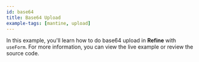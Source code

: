 ```yaml
---
id: base64
title: Base64 Upload
example-tags: [mantine, upload]
---
```


In this example, you'll learn how to do base64 upload in **Refine** with `useForm`. For more information, you can view the live example or review the source code.

<CodeSandboxExample path="upload-mantine-base64" />
